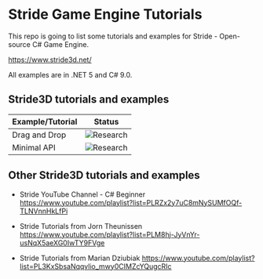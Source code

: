 # Stride Game Engine Tutorials

This repo is going to list some tutorials and examples for Stride - Open-source C# Game Engine.

https://www.stride3d.net/

All examples are in .NET 5 and C# 9.0.

## Stride3D tutorials and examples

Example/Tutorial|Status
---------|----------
Drag and Drop|![Research](https://img.shields.io/badge/status-in%20progress-green)
Minimal API | ![Research](https://img.shields.io/badge/status-research-blue)

## Other Stride3D tutorials and examples
 - Stride YouTube Channel - C# Beginner https://www.youtube.com/playlist?list=PLRZx2y7uC8mNySUMfOQf-TLNVnnHkLfPi

- Stride Tutorials from Jorn Theunissen https://www.youtube.com/playlist?list=PLM8hj-JyVnYr-usNqX5aeXG0IwTY9FVge

- Stride Tutorials from Marian Dziubiak https://www.youtube.com/playlist?list=PL3KxSbsaNqqvlio_mwy0CIMZcYQugcRIc

